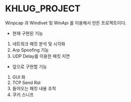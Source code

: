 # KHLUG_PROJECT
Winpcap 과 Windivet 및 WinApi 를 이용해서 만든 프로젝트이다.

- 현재 구현된 기능

1. 네트워크 패킷 분석 및 시각화
2. Arp Spoofing 기능
3. UDP Delay를 이용한 패킷 지연

- 앞으로 구현할 기능

1. GUI 화
2. TCP Send Rst
3. 들어오는 패킷 내용 조작
4. 쿠키 스니프 
